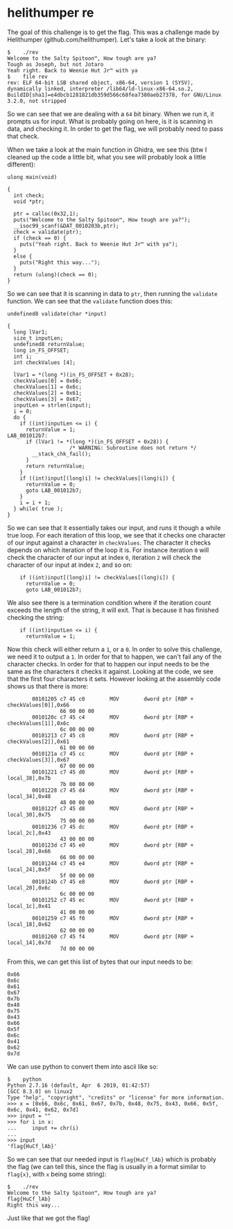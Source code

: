 # helithumper re

The goal of this challenge is to get the flag. This was a challenge made by Helithumper (github.com/helithumper). Let's take a look at the binary:

```
$    ./rev
Welcome to the Salty Spitoon™, How tough are ya?
Tough as Joseph, but not Jotaro
Yeah right. Back to Weenie Hut Jr™ with ya
$    file rev
rev: ELF 64-bit LSB shared object, x86-64, version 1 (SYSV), dynamically linked, interpreter /lib64/ld-linux-x86-64.so.2, BuildID[sha1]=e4dbcb1281821db359d566c68fea7380aeb27378, for GNU/Linux 3.2.0, not stripped
```

So we can see that we are dealing with a `64` bit binary. When we run it, it prompts us for input. What is probably going on here, is it is scanning in data, and checking it. In order to get the flag, we will probably need to pass that check.

When we take a look at the main function in Ghidra, we see this (btw I cleaned up the code a little bit, what you see will probably look a little different):

```
ulong main(void)

{
  int check;
  void *ptr;
 
  ptr = calloc(0x32,1);
  puts("Welcome to the Salty Spitoon™, How tough are ya?");
  __isoc99_scanf(&DAT_0010203b,ptr);
  check = validate(ptr);
  if (check == 0) {
    puts("Yeah right. Back to Weenie Hut Jr™ with ya");
  }
  else {
    puts("Right this way...");
  }
  return (ulong)(check == 0);
}
```

So we can see that it is scanning in data to `ptr`, then running the `validate` function. We can see that the `validate` function does this:

```
undefined8 validate(char *input)

{
  long lVar1;
  size_t inputLen;
  undefined8 returnValue;
  long in_FS_OFFSET;
  int i;
  int checkValues [4];
 
  lVar1 = *(long *)(in_FS_OFFSET + 0x28);
  checkValues[0] = 0x66;
  checkValues[1] = 0x6c;
  checkValues[2] = 0x61;
  checkValues[3] = 0x67;
  inputLen = strlen(input);
  i = 0;
  do {
    if ((int)inputLen <= i) {
      returnValue = 1;
LAB_001012b7:
      if (lVar1 != *(long *)(in_FS_OFFSET + 0x28)) {
                    /* WARNING: Subroutine does not return */
        __stack_chk_fail();
      }
      return returnValue;
    }
    if ((int)input[(long)i] != checkValues[(long)i]) {
      returnValue = 0;
      goto LAB_001012b7;
    }
    i = i + 1;
  } while( true );
}
```

So we can see that it essentially takes our input, and runs it though a while true loop. For each iteration of this loop, we see that it checks one character of our input against a character in `checkValues`. The character it checks depends on which iteration of the loop it is. For instance iteration `0` will check the character of our input at index `0`, iteration `2` will check the character of our input at index `2`, and so on:

```
    if ((int)input[(long)i] != checkValues[(long)i]) {
      returnValue = 0;
      goto LAB_001012b7;
```

We also see there is a termination condition where if the iteration count exceeds the length of the string, it will exit. That is because it has finished checking the string:

```
    if ((int)inputLen <= i) {
      returnValue = 1;
```

Now this check will either return a `1`, or a `0`. In order to solve this challenge, we need it to output a `1`. In order for that to happen, we can't fail any of the character checks. In order for that to happen our input needs to be the same as the characters it checks it against. Looking at the code, we see that the first four characters it sets. However looking at the assembly code shows us that there is more:

```
        00101205 c7 45 c0        MOV        dword ptr [RBP + checkValues[0]],0x66
                 66 00 00 00
        0010120c c7 45 c4        MOV        dword ptr [RBP + checkValues[1]],0x6c
                 6c 00 00 00
        00101213 c7 45 c8        MOV        dword ptr [RBP + checkValues[2]],0x61
                 61 00 00 00
        0010121a c7 45 cc        MOV        dword ptr [RBP + checkValues[3]],0x67
                 67 00 00 00
        00101221 c7 45 d0        MOV        dword ptr [RBP + local_38],0x7b
                 7b 00 00 00
        00101228 c7 45 d4        MOV        dword ptr [RBP + local_34],0x48
                 48 00 00 00
        0010122f c7 45 d8        MOV        dword ptr [RBP + local_30],0x75
                 75 00 00 00
        00101236 c7 45 dc        MOV        dword ptr [RBP + local_2c],0x43
                 43 00 00 00
        0010123d c7 45 e0        MOV        dword ptr [RBP + local_28],0x66
                 66 00 00 00
        00101244 c7 45 e4        MOV        dword ptr [RBP + local_24],0x5f
                 5f 00 00 00
        0010124b c7 45 e8        MOV        dword ptr [RBP + local_20],0x6c
                 6c 00 00 00
        00101252 c7 45 ec        MOV        dword ptr [RBP + local_1c],0x41
                 41 00 00 00
        00101259 c7 45 f0        MOV        dword ptr [RBP + local_18],0x62
                 62 00 00 00
        00101260 c7 45 f4        MOV        dword ptr [RBP + local_14],0x7d
                 7d 00 00 00
```

From this, we can get this list of bytes that our input needs to be:

```
0x66
0x6c
0x61
0x67
0x7b
0x48
0x75
0x43
0x66
0x5f
0x6c
0x41
0x62
0x7d
```

We can use python to convert them into ascii like so:

```
$    python
Python 2.7.16 (default, Apr  6 2019, 01:42:57)
[GCC 8.3.0] on linux2
Type "help", "copyright", "credits" or "license" for more information.
>>> x = [0x66, 0x6c, 0x61, 0x67, 0x7b, 0x48, 0x75, 0x43, 0x66, 0x5f, 0x6c, 0x41, 0x62, 0x7d]
>>> input = ""
>>> for i in x:
...     input += chr(i)
...
>>> input
'flag{HuCf_lAb}'
```

So we can see that our needed input is `flag{HuCf_lAb}` which is probably the flag (we can tell this, since the flag is usually in a format similar to `flag{x}`, with `x` being some string):

```
$    ./rev
Welcome to the Salty Spitoon™, How tough are ya?
flag{HuCf_lAb}
Right this way...
```

Just like that we got the flag!